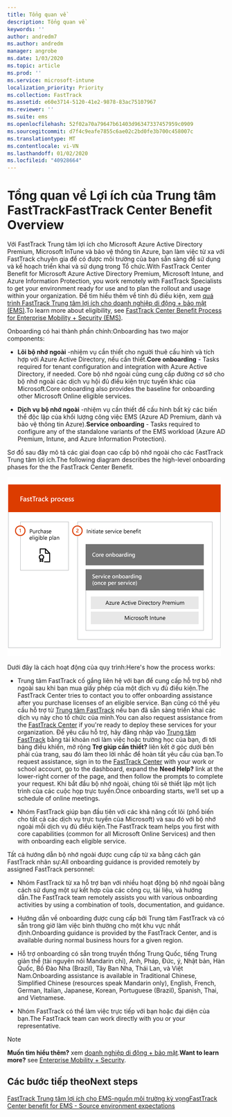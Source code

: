 ```yaml
---
title: Tổng quan về
description: Tổng quan về
keywords: ''
author: andredm7
ms.author: andredm
manager: angrobe
ms.date: 1/03/2020
ms.topic: article
ms.prod: ''
ms.service: microsoft-intune
localization_priority: Priority
ms.collection: FastTrack
ms.assetid: e60e3714-5120-41e2-9878-83ac75107967
ms.reviewer: ''
ms.suite: ems
ms.openlocfilehash: 52f02a70a79647b61403d96347337457959c0909
ms.sourcegitcommit: d7f4c9eafe7855c6ae02c2bd0fe3b700c458007c
ms.translationtype: MT
ms.contentlocale: vi-VN
ms.lasthandoff: 01/02/2020
ms.locfileid: "40928664"
---
```

# <a name="fasttrack-center-benefit-overview"></a><span data-ttu-id="0ca96-103">Tổng quan về Lợi ích của Trung tâm FastTrack</span><span class="sxs-lookup"><span data-stu-id="0ca96-103">FastTrack Center Benefit Overview</span></span>

<span data-ttu-id="0ca96-104">Với FastTrack Trung tâm lợi ích cho Microsoft Azure Active Directory Premium, Microsoft InTune và bảo vệ thông tin Azure, bạn làm việc từ xa với FastTrack chuyên gia để có được môi trường của bạn sẵn sàng để sử dụng và kế hoạch triển khai và sử dụng trong Tổ chức.</span><span class="sxs-lookup"><span data-stu-id="0ca96-104">With FastTrack Center Benefit for Microsoft Azure Active Directory Premium, Microsoft Intune, and Azure Information Protection, you work remotely with FastTrack Specialists to get your environment ready for use and to plan the rollout and usage within your organization.</span></span> <span data-ttu-id="0ca96-105">Để tìm hiểu thêm về tính đủ điều kiện, xem [quá trình FastTrack Trung tâm lợi ích cho doanh nghiệp di động + bảo mật (EMS)](EMS-fasttrack-process.md).</span><span class="sxs-lookup"><span data-stu-id="0ca96-105">To learn more about eligibility, see [FastTrack Center Benefit Process for Enterprise Mobility + Security (EMS)](EMS-fasttrack-process.md).</span></span>

<span data-ttu-id="0ca96-106">Onboarding có hai thành phần chính:</span><span class="sxs-lookup"><span data-stu-id="0ca96-106">Onboarding has two major components:</span></span>

-   <span data-ttu-id="0ca96-107">**Lõi bộ nhớ ngoài** -nhiệm vụ cần thiết cho người thuê cấu hình và tích hợp với Azure Active Directory, nếu cần thiết.</span><span class="sxs-lookup"><span data-stu-id="0ca96-107">**Core onboarding** - Tasks required for tenant configuration and integration with Azure Active Directory, if needed.</span></span> <span data-ttu-id="0ca96-108">Core bộ nhớ ngoài cũng cung cấp đường cơ sở cho bộ nhớ ngoài các dịch vụ hội đủ điều kiện trực tuyến khác của Microsoft.</span><span class="sxs-lookup"><span data-stu-id="0ca96-108">Core onboarding also provides the baseline for onboarding other Microsoft Online eligible services.</span></span>

-   <span data-ttu-id="0ca96-109">**Dịch vụ bộ nhớ ngoài** -nhiệm vụ cần thiết để cấu hình bất kỳ các biến thể độc lập của khối lượng công việc EMS (Azure AD Premium, dành và bảo vệ thông tin Azure).</span><span class="sxs-lookup"><span data-stu-id="0ca96-109">**Service onboarding** - Tasks required to configure any of the standalone variants of the EMS workload (Azure AD Premium, Intune, and Azure Information Protection).</span></span>

<span data-ttu-id="0ca96-110">Sơ đồ sau đây mô tả các giai đoạn cao cấp bộ nhớ ngoài cho các FastTrack Trung tâm lợi ích.</span><span class="sxs-lookup"><span data-stu-id="0ca96-110">The following diagram describes the high-level onboarding phases for the the FastTrack Center Benefit.</span></span>

![Các giai đoạn bộ nhớ ngoài cao cấp của việc sử dụng các FastTrack Trung tâm lợi ích](./media/ft-onboarding-process.png)

<span data-ttu-id="0ca96-112">Dưới đây là cách hoạt động của quy trình:</span><span class="sxs-lookup"><span data-stu-id="0ca96-112">Here's how the process works:</span></span>

- <span data-ttu-id="0ca96-113">Trung tâm FastTrack cố gắng liên hệ với bạn để cung cấp hỗ trợ bộ nhớ ngoài sau khi bạn mua giấy phép của một dịch vụ đủ điều kiện.</span><span class="sxs-lookup"><span data-stu-id="0ca96-113">The FastTrack Center tries to contact you to offer onboarding assistance after you purchase licenses of an eligible service.</span></span> <span data-ttu-id="0ca96-114">Bạn cũng có thể yêu cầu hỗ trợ từ [Trung tâm FastTrack](https://go.microsoft.com/fwlink/?linkid=780698) nếu bạn đã sẵn sàng triển khai các dịch vụ này cho tổ chức của mình.</span><span class="sxs-lookup"><span data-stu-id="0ca96-114">You can also request assistance from the [FastTrack Center](https://go.microsoft.com/fwlink/?linkid=780698) if you're ready to deploy these services for your organization.</span></span> <span data-ttu-id="0ca96-115">Để yêu cầu hỗ trợ, hãy đăng nhập vào [Trung tâm FastTrack](https://go.microsoft.com/fwlink/?linkid=780698) bằng tài khoản nơi làm việc hoặc trường học của bạn, đi tới bảng điều khiển, mở rộng **Trợ giúp cần thiết?** liên kết ở góc dưới bên phải của trang, sau đó làm theo lời nhắc để hoàn tất yêu cầu của bạn.</span><span class="sxs-lookup"><span data-stu-id="0ca96-115">To request assistance, sign in to the [FastTrack Center](https://go.microsoft.com/fwlink/?linkid=780698) with your work or school account, go to the dashboard, expand the **Need Help?** link at the lower-right corner of the page, and then follow the prompts to complete your request.</span></span> <span data-ttu-id="0ca96-116">Khi bắt đầu bộ nhớ ngoài, chúng tôi sẽ thiết lập một lịch trình của các cuộc họp trực tuyến.</span><span class="sxs-lookup"><span data-stu-id="0ca96-116">Once onboarding starts, we’ll set up a schedule of online meetings.</span></span>

-   <span data-ttu-id="0ca96-117">Nhóm FastTrack giúp bạn đầu tiên với các khả năng cốt lõi (phổ biến cho tất cả các dịch vụ trực tuyến của Microsoft) và sau đó với bộ nhớ ngoài mỗi dịch vụ đủ điều kiện.</span><span class="sxs-lookup"><span data-stu-id="0ca96-117">The FastTrack team helps you first with core capabilities (common for all Microsoft Online Services) and then with onboarding each eligible service.</span></span>

<span data-ttu-id="0ca96-118">Tất cả hướng dẫn bộ nhớ ngoài được cung cấp từ xa bằng cách gán FastTrack nhân sự:</span><span class="sxs-lookup"><span data-stu-id="0ca96-118">All onboarding guidance is provided remotely by assigned FastTrack personnel:</span></span>

-   <span data-ttu-id="0ca96-119">Nhóm FastTrack từ xa hỗ trợ bạn với nhiều hoạt động bộ nhớ ngoài bằng cách sử dụng một sự kết hợp của các công cụ, tài liệu, và hướng dẫn.</span><span class="sxs-lookup"><span data-stu-id="0ca96-119">The FastTrack team remotely assists you with various onboarding activities by using a combination of tools, documentation, and guidance.</span></span>

-   <span data-ttu-id="0ca96-120">Hướng dẫn về onboarding được cung cấp bởi Trung tâm FastTrack và có sẵn trong giờ làm việc bình thường cho một khu vực nhất định.</span><span class="sxs-lookup"><span data-stu-id="0ca96-120">Onboarding guidance is provided by the FastTrack Center, and is available during normal business hours for a given region.</span></span>

-   <span data-ttu-id="0ca96-121">Hỗ trợ onboarding có sẵn trong truyền thống Trung Quốc, tiếng Trung giản thể (tài nguyên nói Mandarin chỉ), Anh, Pháp, Đức, ý, Nhật bản, Hàn Quốc, Bồ Đào Nha (Brazil), Tây Ban Nha, Thái Lan, và Việt Nam.</span><span class="sxs-lookup"><span data-stu-id="0ca96-121">Onboarding assistance is available in Traditional Chinese, Simplified Chinese (resources speak Mandarin only), English, French, German, Italian, Japanese, Korean, Portuguese (Brazil), Spanish, Thai, and Vietnamese.</span></span>

-   <span data-ttu-id="0ca96-122">Nhóm FastTrack có thể làm việc trực tiếp với bạn hoặc đại diện của bạn.</span><span class="sxs-lookup"><span data-stu-id="0ca96-122">The FastTrack team can work directly with you or your representative.</span></span>

> [!NOTE]
> <span data-ttu-id="0ca96-123">**Muốn tìm hiểu thêm?** xem [doanh nghiệp di động + bảo mật](https://www.microsoft.com/cloud-platform/enterprise-mobility).</span><span class="sxs-lookup"><span data-stu-id="0ca96-123">**Want to learn more?** see [Enterprise Mobility + Security](https://www.microsoft.com/cloud-platform/enterprise-mobility).</span></span>

## <a name="next-steps"></a><span data-ttu-id="0ca96-124">Các bước tiếp theo</span><span class="sxs-lookup"><span data-stu-id="0ca96-124">Next steps</span></span>

[<span data-ttu-id="0ca96-125">FastTrack Trung tâm lợi ích cho EMS-nguồn môi trường kỳ vọng</span><span class="sxs-lookup"><span data-stu-id="0ca96-125">FastTrack Center benefit for EMS - Source environment expectations</span></span>](EMS-source-environment-expectations.md)
